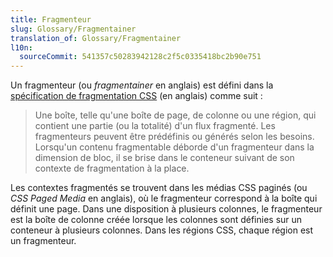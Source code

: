 ```yaml
---
title: Fragmenteur
slug: Glossary/Fragmentainer
translation_of: Glossary/Fragmentainer
l10n:
  sourceCommit: 541357c50283942128c2f5c0335418bc2b90e751
---
```


Un fragmenteur (ou <i lang="en">fragmentainer</i> en anglais) est défini dans la [spécification de fragmentation CSS](https://www.w3.org/TR/css-break-3/) (en anglais) comme suit&nbsp;:

> Une boîte, telle qu'une boîte de page, de colonne ou une région, qui contient une partie (ou la totalité) d'un flux fragmenté. Les fragmenteurs peuvent être prédéfinis ou générés selon les besoins. Lorsqu'un contenu fragmentable déborde d'un fragmenteur dans la dimension de bloc, il se brise dans le conteneur suivant de son contexte de fragmentation à la place.

Les contextes fragmentés se trouvent dans les médias CSS paginés (ou <i lang="en">CSS Paged Media</i> en anglais), où le fragmenteur correspond à la boîte qui définit une page. Dans une disposition à plusieurs colonnes, le fragmenteur est la boîte de colonne créée lorsque les colonnes sont définies sur un conteneur à plusieurs colonnes. Dans les régions CSS, chaque région est un fragmenteur.
